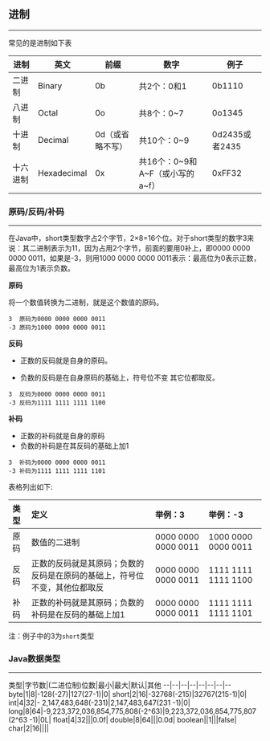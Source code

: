## 进制

---

常见的是进制如下表

| 进制 | 英文 | 前缀 | 数字 | 例子 |
| --- | --- | --- | --- | --- |
| 二进制 | Binary | 0b | 共2个：0和1 | 0b1110 |
| 八进制 | Octal | 0o | 共8个：0~7 | 0o1345 |
| 十进制 | Decimal | 0d（或省略不写） | 共10个：0~9 | 0d2435或者2435 |
| 十六进制 | Hexadecimal | 0x | 共16个：0~9和A~F（或小写的a~f） | 0xFF32 |

### 原码/反码/补码

---

在Java中，short类型数字占2个字节，2×8=16个位。对于short类型的数字3来说：其二进制表示为11，因为占用2个字节，前面的要用0补上，即0000 0000 0000 0011，如果是-3，则用1000 0000 0000 0011表示：最高位为0表示正数，最高位为1表示负数。

**原码**

将一个数值转换为二进制，就是这个数值的原码。

```
3  原码为0000 0000 0000 0011
-3 原码为1000 0000 0000 0011
```

**反码**

* 正数的反码就是自身的原码。

* 负数的反码是在自身原码的基础上，符号位不变 其它位都取反。

```
3  反码为0000 0000 0000 0011
-3 反码为1111 1111 1111 1100
```

**补码**

* 正数的补码就是自身的原码
* 负数的补码是在其反码的基础上加1

```
3  补码为0000 0000 0000 0011
-3 补码为1111 1111 1111 1101
```

表格列出如下:

| 类型 | 定义 | 举例：3 | 举例：-3 |
| :--- | :--- | :--- | :--- |
| 原码 | 数值的二进制 | 0000 0000 0000 0011 | 1000 0000 0000 0011 |
| 反码 | 正数的反码就是其原码；负数的反码是在原码的基础上，符号位不变，其他位都取反 | 0000 0000 0000 0011 | 1111 1111 1111 1100 |
| 补码 | 正数的补码就是其原码；负数的补码是在反码的基础上加1 | 0000 0000 0000 0011 | 1111 1111 1111 1101 |

注：例子中的3为`short`类型

### Java数据类型
---

类型|字节数|(二进位制)位数|最小|最大|默认|其他
--|--|--|--|--|--|--|--
byte|1|8|-128(-27)|127(27-1)|0|
short|2|16|-32768(-215)|32767(215-1)|0|
int|4|32|- 2,147,483,648(-231)|2,147,483,647(231 -1)|0|
long|8|64|-9,223,372,036,854,775,808(-2^63)|9,223,372,036,854,775,807 (2^63 -1)|0L|
float|4|32|||0.0f|
double|8|64|||0.0d|
boolean||1|||false|
char|2|16||||

